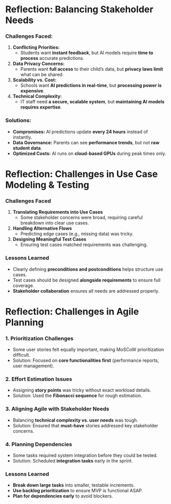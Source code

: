# Reflection: Balancing Stakeholder Needs

### Challenges Faced:
1. **Conflicting Priorities:**  
   - Students want **instant feedback**, but AI models require **time to process** accurate predictions.  
2. **Data Privacy Concerns:**  
   - Parents want **full access** to their child’s data, but **privacy laws limit** what can be shared.  
3. **Scalability vs. Cost:**  
   - Schools want **AI predictions in real-time**, but **processing power is expensive**.  
4. **Technical Complexity:**  
   - IT staff need **a secure, scalable system**, but **maintaining AI models requires expertise**.  

### Solutions:
- **Compromises:** AI predictions update **every 24 hours** instead of instantly.  
- **Data Governance:** Parents can see **performance trends**, but not **raw student data**.  
- **Optimized Costs:** AI runs on **cloud-based GPUs** during peak times only.  

# Reflection: Challenges in Use Case Modeling & Testing

### **Challenges Faced**
1. **Translating Requirements into Use Cases**  
   - Some stakeholder concerns were broad, requiring careful breakdown into clear use cases.
2. **Handling Alternative Flows**  
   - Predicting edge cases (e.g., missing data) was tricky.
3. **Designing Meaningful Test Cases**  
   - Ensuring test cases matched requirements was challenging.

### **Lessons Learned**
- Clearly defining **preconditions and postconditions** helps structure use cases.  
- Test cases should be designed **alongside requirements** to ensure full coverage.  
- **Stakeholder collaboration** ensures all needs are addressed properly.

# Reflection: Challenges in Agile Planning  

### **1. Prioritization Challenges**  
- Some user stories felt equally important, making MoSCoW prioritization difficult.  
- Solution: Focused on **core functionalities first** (performance reports, user management).  

### **2. Effort Estimation Issues**  
- Assigning **story points** was tricky without exact workload details.  
- Solution: Used the **Fibonacci sequence** for rough estimation.  

### **3. Aligning Agile with Stakeholder Needs**  
- Balancing **technical complexity vs. user needs** was tough.  
- Solution: Ensured that **must-have** stories addressed key stakeholder concerns.  

### **4. Planning Dependencies**  
- Some tasks required system integration before they could be tested.  
- Solution: Scheduled **integration tasks** early in the sprint.  

### **Lessons Learned**  
- **Break down large tasks** into smaller, testable increments.  
- **Use backlog prioritization** to ensure MVP is functional ASAP.  
- **Plan for dependencies early** to avoid blockers.  
